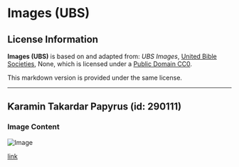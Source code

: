 # Images (UBS)

## License Information

**Images (UBS)** is based on and adapted from: _UBS Images_, [United Bible Societies](https://unitedbiblesocieties.org/), None, which is licensed under a [Public Domain CC0](https://creativecommons.org/public-domain/cc0/).

This markdown version is provided under the same license.



--------------------------------

## Ƙaramin Takardar Papyrus (id: 290111)

### Image Content

![Image](https://cdn.aquifer.bible/aquifer-content/resources/Media/WEB-0623_papyrus_fragment.jpg)

[link](https://cdn.aquifer.bible/aquifer-content/resources/Media/WEB-0623_papyrus_fragment.jpg)


